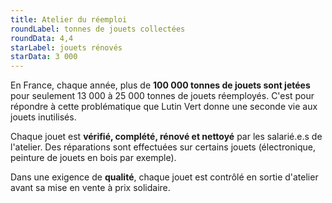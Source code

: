 ```yaml
---
title: Atelier du réemploi
roundLabel: tonnes de jouets collectées
roundData: 4,4
starLabel: jouets rénovés
starData: 3 000
---
```


En France, chaque année, plus de **100 000 tonnes de jouets sont jetées** pour seulement 13 000 à 25 000 tonnes de jouets réemployés. C'est pour répondre à cette problématique que Lutin Vert donne une seconde vie aux jouets inutilisés.

Chaque jouet est **vérifié, complété, rénové et nettoyé** par les salarié.e.s de l'atelier. Des réparations sont effectuées sur certains jouets (électronique, peinture de jouets en bois par exemple).

Dans une exigence de **qualité**, chaque jouet est contrôlé en sortie d'atelier avant sa mise en vente à prix solidaire.